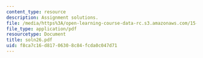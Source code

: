 ```yaml
---
content_type: resource
description: Assignment solutions.
file: /media/https%3A/open-learning-course-data-rc.s3.amazonaws.com/15-988-system-dynamics-self-study-fall-1998-spring-1999/f8ca7c16d81706308c84fcda0c047d71_soln26.pdf
file_type: application/pdf
resourcetype: Document
title: soln26.pdf
uid: f8ca7c16-d817-0630-8c84-fcda0c047d71
---
```

